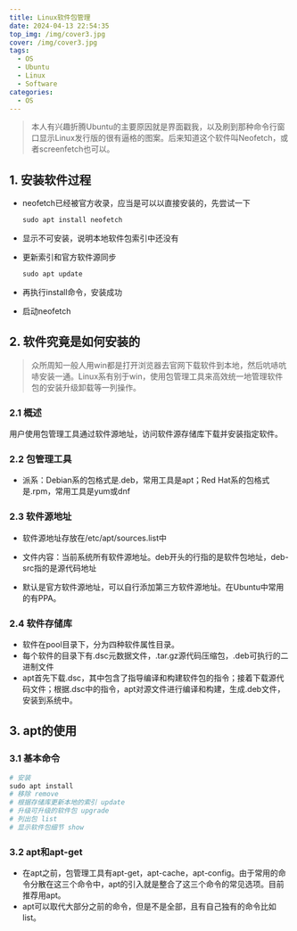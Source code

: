 ```yaml
---
title: Linux软件包管理
date: 2024-04-13 22:54:35
top_img: /img/cover3.jpg
cover: /img/cover3.jpg
tags:
  - OS
  - Ubuntu
  - Linux
  - Software
categories: 
  - OS
---
```


> 本人有兴趣折腾Ubuntu的主要原因就是界面戳我，以及刷到那种命令行窗口显示Linux发行版的很有逼格的图案。后来知道这个软件叫Neofetch，或者screenfetch也可以。
## 1. 安装软件过程

* neofetch已经被官方收录，应当是可以以直接安装的，先尝试一下

  ```powershell
  sudo apt install neofetch
  ```

* 显示不可安装，说明本地软件包索引中还没有

* 更新索引和官方软件源同步

  ```powershell
  sudo apt update
  ```

* 再执行install命令，安装成功
* 启动neofetch

## 2. 软件究竟是如何安装的

> 众所周知一般人用win都是打开浏览器去官网下载软件到本地，然后吭哧吭哧安装一通。Linux系有别于win，使用包管理工具来高效统一地管理软件包的安装升级卸载等一列操作。

### 2.1 概述

用户使用包管理工具通过软件源地址，访问软件源存储库下载并安装指定软件。

### 2.2 包管理工具

* 派系：Debian系的包格式是.deb，常用工具是apt；Red Hat系的包格式是.rpm，常用工具是yum或dnf

### 2.3 软件源地址

* 软件源地址存放在/etc/apt/sources.list中

* 文件内容：当前系统所有软件源地址。deb开头的行指的是软件包地址，deb-src指的是源代码地址

* 默认是官方软件源地址，可以自行添加第三方软件源地址。在Ubuntu中常用的有PPA。


### 2.4 软件存储库

* 软件在pool目录下，分为四种软件属性目录。
* 每个软件的目录下有.dsc元数据文件，.tar.gz源代码压缩包，.deb可执行的二进制文件
* apt首先下载.dsc，其中包含了指导编译和构建软件包的指令；接着下载源代码文件；根据.dsc中的指令，apt对源文件进行编译和构建，生成.deb文件，安装到系统中。



## 3. apt的使用

### 3.1 基本命令

```powershell
# 安装
sudo apt install 
# 移除 remove
# 根据存储库更新本地的索引 update
# 升级可升级的软件包 upgrade
# 列出包 list
# 显示软件包细节 show
```

### 3.2 apt和apt-get

* 在apt之前，包管理工具有apt-get，apt-cache，apt-config。由于常用的命令分散在这三个命令中，apt的引入就是整合了这三个命令的常见选项。目前推荐用apt。
* apt可以取代大部分之前的命令，但是不是全部，且有自己独有的命令比如list。































